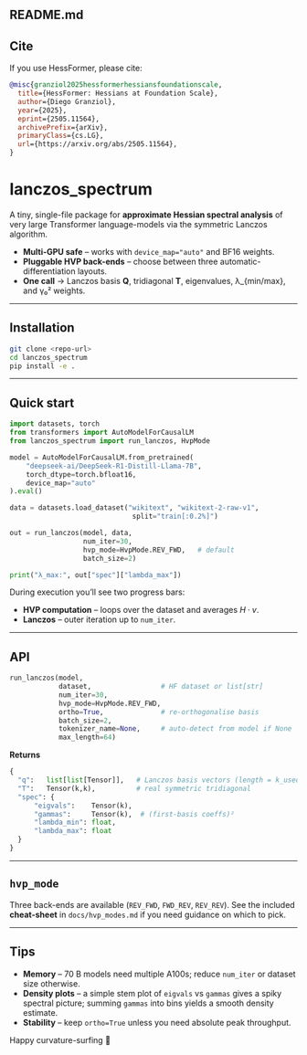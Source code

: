 ## README.md

## Cite

If you use HessFormer, please cite:

```bibtex
@misc{granziol2025hessformerhessiansfoundationscale,
  title={HessFormer: Hessians at Foundation Scale},
  author={Diego Granziol},
  year={2025},
  eprint={2505.11564},
  archivePrefix={arXiv},
  primaryClass={cs.LG},
  url={https://arxiv.org/abs/2505.11564},
}
```

# lanczos_spectrum

A tiny, single-file package for **approximate Hessian spectral analysis** of very large Transformer language-models via the symmetric Lanczos algorithm.

* **Multi-GPU safe** – works with `device_map="auto"` and BF16 weights.  
* **Pluggable HVP back-ends** – choose between three automatic-differentiation layouts.  
* **One call** → Lanczos basis **Q**, tridiagonal **T**, eigenvalues, λ\_{min/max}, and γ₀² weights.

---

## Installation

```bash
git clone <repo-url>
cd lanczos_spectrum
pip install -e .
````

---

## Quick start

```python
import datasets, torch
from transformers import AutoModelForCausalLM
from lanczos_spectrum import run_lanczos, HvpMode

model = AutoModelForCausalLM.from_pretrained(
    "deepseek-ai/DeepSeek-R1-Distill-Llama-7B",
    torch_dtype=torch.bfloat16,
    device_map="auto"
).eval()

data = datasets.load_dataset("wikitext", "wikitext-2-raw-v1",
                              split="train[:0.2%]")

out = run_lanczos(model, data,
                  num_iter=30,
                  hvp_mode=HvpMode.REV_FWD,   # default
                  batch_size=2)

print("λ_max:", out["spec"]["lambda_max"])
```

During execution you’ll see two progress bars:

* **HVP computation** – loops over the dataset and averages $H·v$.
* **Lanczos** – outer iteration up to `num_iter`.

---

## API

```python
run_lanczos(model,
            dataset,                 # HF dataset or list[str]
            num_iter=30,
            hvp_mode=HvpMode.REV_FWD,
            ortho=True,              # re-orthogonalise basis
            batch_size=2,
            tokenizer_name=None,     # auto-detect from model if None
            max_length=64)
```

**Returns**

```python
{
  "q":   list[list[Tensor]],   # Lanczos basis vectors (length = k_used)
  "T":   Tensor(k,k),          # real symmetric tridiagonal
  "spec": {
      "eigvals":    Tensor(k),
      "gammas":     Tensor(k),  # (first-basis coeffs)²
      "lambda_min": float,
      "lambda_max": float
  }
}
```

---

## `hvp_mode`

Three back-ends are available (`REV_FWD`, `FWD_REV`, `REV_REV`).
See the included **cheat-sheet** in `docs/hvp_modes.md` if you need guidance on which to pick.

---

## Tips

* **Memory** – 70 B models need multiple A100s; reduce `num_iter` or dataset size otherwise.
* **Density plots** – a simple stem plot of `eigvals` vs `gammas` gives a spiky spectral picture; summing `gammas` into bins yields a smooth density estimate.
* **Stability** – keep `ortho=True` unless you need absolute peak throughput.

Happy curvature-surfing 🚀
